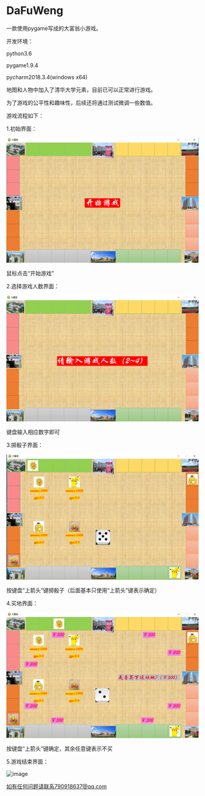 # DaFuWeng
一款使用pygame写成的大富翁小游戏。

开发环境：

python3.6

pygame1.9.4

pycharm2018.3.4(windows x64)

地图和人物中加入了清华大学元素，目前已可以正常进行游戏。

为了游戏的公平性和趣味性，后续还将通过测试微调一些数值。

游戏流程如下：

1.初始界面：

![image](https://github.com/holdmeplease/DaFuWeng/raw/master/开始游戏.png)

鼠标点击“开始游戏”

2.选择游戏人数界面：

![image](https://github.com/holdmeplease/DaFuWeng/raw/master/输入游戏人数.png)

键盘输入相应数字即可

3.掷骰子界面：

![image](https://github.com/holdmeplease/DaFuWeng/raw/master/掷骰子.png)

按键盘“上箭头”键掷骰子（后面基本只使用“上箭头”键表示确定）

4.买地界面：

![image](https://github.com/holdmeplease/DaFuWeng/raw/master/买地.png)

按键盘“上箭头”键确定，其余任意键表示不买

5.游戏结束界面：

![image](https://github.com/holdmeplease/DaFuWeng/raw/master/游戏介绍.png)

如有任何问题请联系790918637@qq.com
